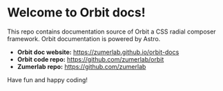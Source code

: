 # Welcome to Orbit docs!

This repo contains documentation source of Orbit a CSS radial composer framework. Orbit documentation is powered by Astro.

- **Orbit doc website:** https://zumerlab.github.io/orbit-docs
- **Orbit code repo:** https://github.com/zumerlab/orbit
- **Zumerlab repo:** https://github.com/zumerlab

Have fun and happy coding!
